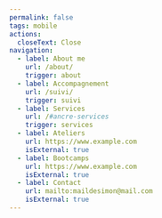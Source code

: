 ```yaml
---
permalink: false
tags: mobile
actions:
  closeText: Close
navigation:
  - label: About me
    url: /about/
    trigger: about
  - label: Accompagnement
    url: /suivi/
    trigger: suivi
  - label: Services
    url: /#ancre-services
    trigger: services
  - label: Ateliers
    url: https://www.example.com
    isExternal: true
  - label: Bootcamps
    url: https://www.example.com
    isExternal: true
  - label: Contact
    url: mailto:maildesimon@mail.com
    isExternal: true
---
```

